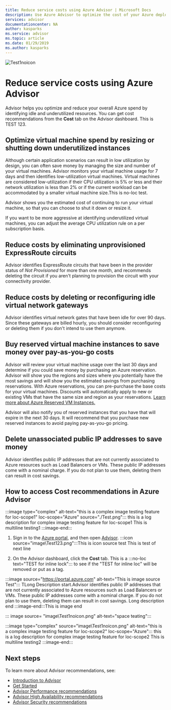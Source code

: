 ```yaml
---
title: Reduce service costs using Azure Advisor | Microsoft Docs
description: Use Azure Advisor to optimize the cost of your Azure deployments.
services: advisor
documentationcenter: NA
author: kasparks
ms.service: advisor
ms.topic: article
ms.date: 01/29/2019
ms.author: kasparks
---
```


![Test1noicon](/../../image/Test1noicon.png)

# Reduce service costs using Azure Advisor

Advisor helps you optimize and reduce your overall Azure spend by identifying idle and underutilized resources. You can get cost recommendations from the **Cost** tab on the Advisor dashboard. This is TEST 123.

## Optimize virtual machine spend by resizing or shutting down underutilized instances 

Although certain application scenarios can result in low utilization by design, you can often save money by managing the size and number of your virtual machines. Advisor monitors your virtual machine usage for 7 days and then identifies low-utilization virtual machines. Virtual machines are considered low-utilization if their CPU utilization is 5% or less and their network utilization is less than 2% or if the current workload can be accommodated by a smaller virtual machine size.This is no-loc test.

Advisor shows you the estimated cost of continuing to run your virtual machine, so that you can choose to shut it down or resize it.

If you want to be more aggressive at identifying underutilized virtual machines, you can adjust the average CPU utilization rule on a per subscription basis.

## Reduce costs by eliminating unprovisioned ExpressRoute circuits

Advisor identifies ExpressRoute circuits that have been in the provider status of *Not Provisioned* for more than one month, and recommends deleting the circuit if you aren't planning to provision the circuit with your connectivity provider.

## Reduce costs by deleting or reconfiguring idle virtual network gateways

Advisor identifies virtual network gates that have been idle for over 90 days. Since these gateways are billed hourly, you should consider reconfiguring or deleting them if you don't intend to use them anymore. 

## Buy reserved virtual machine instances to save money over pay-as-you-go costs

Advisor will review your virtual machine usage over the last 30 days and determine if you could save money by purchasing an Azure reservation. Advisor will show you the regions and sizes where you potentially have the most savings and will show you the estimated savings from purchasing reservations. With Azure reservations, you can pre-purchase the base costs for your virtual machines. Discounts will automatically apply to new or existing VMs that have the same size and region as your reservations. [Learn more about Azure Reserved VM Instances.](https://azure.microsoft.com/pricing/reserved-vm-instances/)

Advisor will also notify you of reserved instances that you have that will expire in the next 30 days. It will recommend that you purchase new reserved instances to avoid paying pay-as-you-go pricing.

## Delete unassociated public IP addresses to save money

Advisor identifies public IP addresses that are not currently associated to Azure resources such as Load Balancers or VMs. These public IP addresses come with a nominal charge. If you do not plan to use them, deleting them can result in cost savings.

## How to access Cost recommendations in Azure Advisor

:::image type="complex"  alt-text="this is a complex image testing feature for loc-scope1" loc-scope="Azure" source="./Test.png"::: 
this is a log description for complex image testing feature for loc-scope1
This is multiline testing1
:::image-end:::

1. Sign in to the [Azure portal](https://portal.azure.com), and then open [Advisor](https://aka.ms/azureadvisordashboard).
:::icon source="image\Test123.png":::This is icon source test
This is test of next line

2.	On the Advisor dashboard, click the **Cost** tab.
This is a :::no-loc text="TEST for inline lock"::: to see if the "TEST for inline loc" will be removed or put as a tag.

:::image source="https://portal.azure.com" alt-text="This is image source Test":::
TLong Description start.Advisor identifies public IP addresses that are not currently associated to Azure resources such as Load Balancers or VMs. These public IP addresses come with a nominal charge. If you do not plan to use them, deleting them can result in cost savings.
Long description end
:::image-end:::This is image end

::: image source= "image\Test1noicon.png" alt-text="space teating":::

:::image type="complex" source="image\Test1noicon.png" alt-text="this is a complex image testing feature for loc-scope2" loc-scope="Azure"::: 
this is a log description for complex image testing feature for loc-scope2
This is multiline testing2
:::image-end:::

## Next steps

To learn more about Advisor recommendations, see:
* [Introduction to Advisor](advisor-overview.md)
* [Get Started](advisor-get-started.md)
* [Advisor Performance recommendations](advisor-cost-recommendations.md)
* [Advisor High Availability recommendations](advisor-cost-recommendations.md)
* [Advisor Security recommendations](advisor-cost-recommendations.md)
